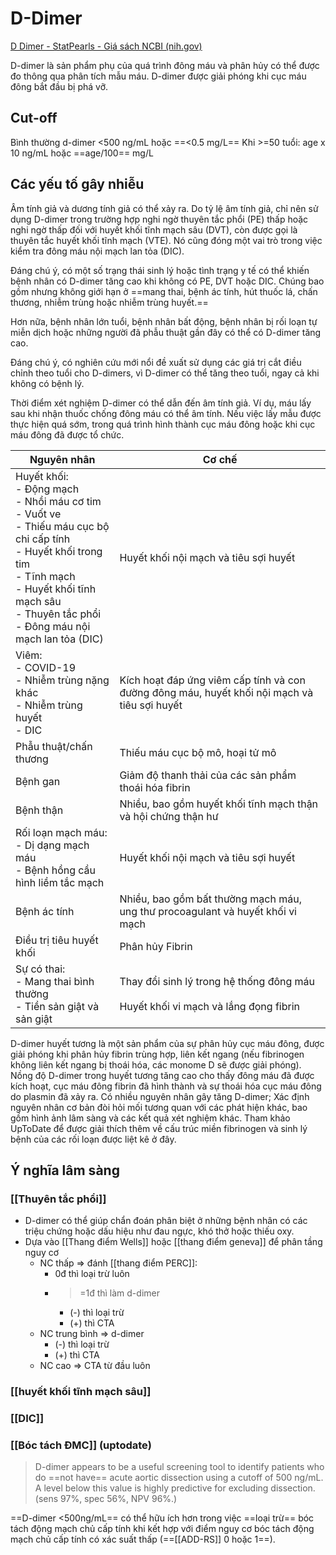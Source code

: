# D-Dimer
[D Dimer - StatPearls - Giá sách NCBI (nih.gov)](https://www.ncbi.nlm.nih.gov/books/NBK431064/)

D-dimer là sản phẩm phụ của quá trình đông máu và phân hủy có thể được đo thông qua phân tích mẫu máu. D-dimer được giải phóng khi cục máu đông bắt đầu bị phá vỡ.

## Cut-off
Bình thường d-dimer <500 ng/mL hoặc ==<0.5 mg/L==
Khi >=50 tuổi: age x 10 ng/mL hoặc ==age/100== mg/L

## Các yếu tố gây nhiễu
Âm tính giả và dương tính giả có thể xảy ra. Do tỷ lệ âm tính giả, chỉ nên sử dụng D-dimer trong trường hợp nghi ngờ thuyên tắc phổi (PE) thấp hoặc nghi ngờ thấp đối với huyết khối tĩnh mạch sâu (DVT), còn được gọi là thuyên tắc huyết khối tĩnh mạch (VTE). Nó cũng đóng một vai trò trong việc kiểm tra đông máu nội mạch lan tỏa (DIC).

Đáng chú ý, có một số trạng thái sinh lý hoặc tình trạng y tế có thể khiến bệnh nhân có D-dimer tăng cao khi không có PE, DVT hoặc DIC. Chúng bao gồm nhưng không giới hạn ở ==mang thai, bệnh ác tính, hút thuốc lá, chấn thương, nhiễm trùng hoặc nhiễm trùng huyết.==

Hơn nữa, bệnh nhân lớn tuổi, bệnh nhân bất động, bệnh nhân bị rối loạn tự miễn dịch hoặc những người đã phẫu thuật gần đây có thể có D-dimer tăng cao.

Đáng chú ý, có nghiên cứu mới nổi đề xuất sử dụng các giá trị cắt điều chỉnh theo tuổi cho D-dimers, vì D-dimer có thể tăng theo tuổi, ngay cả khi không có bệnh lý.

Thời điểm xét nghiệm D-dimer có thể dẫn đến âm tính giả. Ví dụ, máu lấy sau khi nhận thuốc chống đông máu có thể âm tính. Nếu việc lấy mẫu được thực hiện quá sớm, trong quá trình hình thành cục máu đông hoặc khi cục máu đông đã được tổ chức.


| Nguyên nhân                                                                                                                                                                                                                                              | Cơ chế                                                                                       |
| -------------------------------------------------------------------------------------------------------------------------------------------------------------------------------------------------------------------------------------------------------- | -------------------------------------------------------------------------------------------- |
| Huyết khối:<br>- Động mạch<br>    - Nhồi máu cơ tim<br>    - Vuốt ve<br>    - Thiếu máu cục bộ chi cấp tính<br>    - Huyết khối trong tim<br>- Tĩnh mạch<br>    - Huyết khối tĩnh mạch sâu<br>    - Thuyên tắc phổi<br>- Đông máu nội mạch lan tỏa (DIC) | Huyết khối nội mạch và tiêu sợi huyết                                                        |
| Viêm:<br>- COVID-19<br>- Nhiễm trùng nặng khác<br>- Nhiễm trùng huyết<br>- DIC                                                                                                                                                                           | Kích hoạt đáp ứng viêm cấp tính và con đường đông máu, huyết khối nội mạch và tiêu sợi huyết |
| Phẫu thuật/chấn thương                                                                                                                                                                                                                                   | Thiếu máu cục bộ mô, hoại tử mô                                                              |
| Bệnh gan                                                                                                                                                                                                                                                 | Giảm độ thanh thải của các sản phẩm thoái hóa fibrin                                         |
| Bệnh thận                                                                                                                                                                                                                                                | Nhiều, bao gồm huyết khối tĩnh mạch thận và hội chứng thận hư                                |
| Rối loạn mạch máu:<br>- Dị dạng mạch máu<br>- Bệnh hồng cầu hình liềm tắc mạch                                                                                                                                                                           | Huyết khối nội mạch và tiêu sợi huyết                                                        |
| Bệnh ác tính                                                                                                                                                                                                                                             | Nhiều, bao gồm bất thường mạch máu, ung thư procoagulant và huyết khối vi mạch               |
| Điều trị tiêu huyết khối                                                                                                                                                                                                                                 | Phân hủy Fibrin                                                                              |
| Sự có thai:<br>- Mang thai bình thường<br>- Tiền sản giật và sản giật                                                                                                                                                                                    | Thay đổi sinh lý trong hệ thống đông máu<br><br>Huyết khối vi mạch và lắng đọng fibrin       |

D-dimer huyết tương là một sản phẩm của sự phân hủy cục máu đông, được giải phóng khi phân hủy fibrin trùng hợp, liên kết ngang (nếu fibrinogen không liên kết ngang bị thoái hóa, các monome D sẽ được giải phóng). Nồng độ D-dimer trong huyết tương tăng cao cho thấy đông máu đã được kích hoạt, cục máu đông fibrin đã hình thành và sự thoái hóa cục máu đông do plasmin đã xảy ra. Có nhiều nguyên nhân gây tăng D-dimer; Xác định nguyên nhân cơ bản đòi hỏi mối tương quan với các phát hiện khác, bao gồm hình ảnh lâm sàng và các kết quả xét nghiệm khác. Tham khảo UpToDate để được giải thích thêm về cấu trúc miền fibrinogen và sinh lý bệnh của các rối loạn được liệt kê ở đây.

## Ý nghĩa lâm sàng
### [[Thuyên tắc phổi]]
- D-dimer có thể giúp chẩn đoán phân biệt ở những bệnh nhân có các triệu chứng hoặc dấu hiệu như đau ngực, khó thở hoặc thiếu oxy.
- Dựa vào [[Thang điểm Wells]] hoặc [[thang điểm geneva]] để phân tầng nguy cơ
	- NC thấp => đánh [[thang điểm PERC]]:
		- 0đ thì loại trừ luôn
		- >=1đ thì làm d-dimer
			- (-) thì loại trừ
			- (+) thì CTA
	- NC trung bình => d-dimer
		- (-) thì loại trừ
		- (+) thì CTA
	- NC cao => CTA từ đầu luôn

### [[huyết khối tĩnh mạch sâu]]

### [[DIC]]

### [[Bóc tách ĐMC]] (uptodate)
> D-dimer appears to be a useful screening tool to identify patients who do ==not have== acute aortic dissection using a cutoff of 500 ng/mL. A level below this value is highly predictive for excluding dissection. (sens 97%, spec 56%, NPV 96%.)

==D-dimer <500ng/mL== có thể hữu ích hơn trong việc ==loại trừ== bóc tách động mạch chủ cấp tính khi kết hợp với điểm nguy cơ bóc tách động mạch chủ cấp tính có xác suất thấp (==[[ADD-RS]] 0 hoặc 1==).